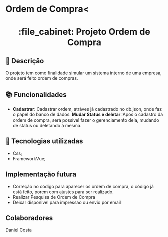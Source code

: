# Ordem de Compra<
<h1 align="center">:file_cabinet: Projeto Ordem de Compra</h1>

## :memo: Descrição
O projeto tem como finalidade simular um sistema interno de uma empresa, onde será feito ordem de compras.

## :books: Funcionalidades
* <b>Cadastrar</b>: Cadastrar ordem, atráves já cadastrado no db.json, onde faz o papel do banco de dados.
  <b>Mudar Status e deletar </b>:Apos o cadastro da ordem de compra, será possivel fazer o gerenciamento dela, mudando de status ou deletando à mesma.
  

## :wrench: Tecnologias utilizadas
* Css;
* FrameworkVue;


## Implementação futura
 - Correção no código para aparecer os ordem de compra, o código já está feito, porem com ajustes para ser realizado. 
-  Realizar Pesquisa de Ordem de Compra
 - Deixar disponivel para impressao ou envio por email
  
  
##  Colaboradores
<table>
Daniel Costa 
</table>
